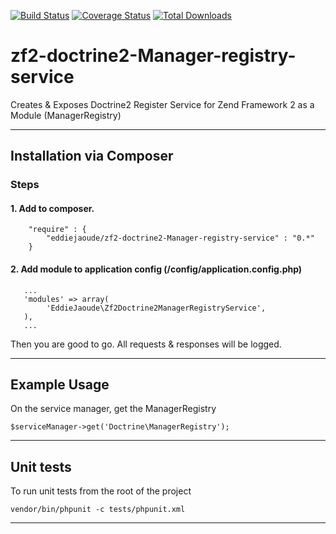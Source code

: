 [![Build Status](https://travis-ci.org/eddiejaoude/zf2-doctrine2-manager-registry-service.png)](https://travis-ci.org/eddiejaoude/zf2-doctrine2-manager-registry-service)
[![Coverage Status](https://coveralls.io/repos/eddiejaoude/zf2-doctrine2-manager-registry-service/badge.png?branch=master)](https://coveralls.io/r/eddiejaoude/zf2-doctrine2-manager-registry-service?branch=master)
[![Total Downloads](https://poser.pugx.org/eddiejaoude/zf2-doctrine2-manager-registry-service/downloads.png)](https://packagist.org/packages/eddiejaoude/zf2-doctrine2-manager-registry-service)

# zf2-doctrine2-Manager-registry-service

Creates &amp; Exposes Doctrine2 Register Service for Zend Framework 2 as a Module (ManagerRegistry)

---

## Installation via Composer

### Steps

#### 1. Add to composer.
```
    "require" : {
        "eddiejaoude/zf2-doctrine2-Manager-registry-service" : "0.*"
    }
```

#### 2. Add module to application config (/config/application.config.php)
```
   ...
   'modules' => array(
        'EddieJaoude\Zf2Doctrine2ManagerRegistryService',
   ),
   ...
```

Then you are good to go. All requests & responses will be logged.

---

## Example Usage

On the service manager, get the ManagerRegistry

```
$serviceManager->get('Doctrine\ManagerRegistry');
```

---

## Unit tests

To run unit tests from the root of the project

```
vendor/bin/phpunit -c tests/phpunit.xml
```

---
